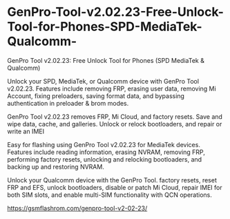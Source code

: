 # GenPro-Tool-v2.02.23-Free-Unlock-Tool-for-Phones-SPD-MediaTek-Qualcomm-
GenPro Tool v2.02.23: Free Unlock Tool for Phones (SPD MediaTek &amp; Qualcomm)

Unlock your SPD, MediaTek, or Qualcomm device with GenPro Tool v2.02.23. Features include removing FRP, erasing user data, removing Mi Account, fixing preloaders, saving format data, and bypassing authentication in preloader & brom modes.


GenPro Tool v2.02.23 removes FRP, Mi Cloud, and factory resets. Save and wipe data, cache, and galleries. Unlock or relock bootloaders, and repair or write an IMEI


Easy for flashing using GenPro Tool v2.02.23 for MediaTek devices. Features include reading information, erasing NVRAM, removing FRP, performing factory resets, unlocking and relocking bootloaders, and backing up and restoring NVRAM.


Unlock your Qualcomm device with the GenPro Tool. factory resets, reset FRP and EFS, unlock bootloaders, disable or patch Mi Cloud, repair IMEI for both SIM slots, and enable multi-SIM functionality with QCN operations.

https://gsmflashrom.com/genpro-tool-v2-02-23/
